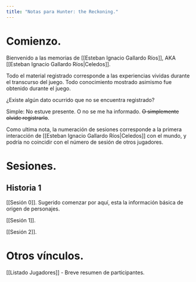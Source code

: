 ```yaml
---
title: "Notas para Hunter: the Reckoning."
---
```

# Comienzo.

Bienvenido a las memorias de [[Esteban Ignacio Gallardo Ríos]], AKA [[Esteban Ignacio Gallardo Ríos|Celedos]].

Todo el material registrado corresponde a las experiencias vividas durante el transcurso del juego. Todo conocimiento mostrado asimismo fue obtenido durante el juego.

¿Existe algún dato ocurrido que no se encuentra registrado?

Simple: No estuve presente. O no se me ha informado. ~~O simplemente olvide registrarlo~~.

Como ultima nota, la numeración de sesiones corresponde a la primera interacción de [[Esteban Ignacio Gallardo Ríos|Celedos]] con el mundo, y podría no coincidir con el número de sesión de otros jugadores.
# Sesiones.

## Historia 1

[[Sesión 0]]. Sugerido comenzar por aquí, esta la información básica de origen de personajes.

[[Sesión 1]]. 

[[Sesión 2]].

# Otros vínculos.

[[Listado Jugadores]] - Breve resumen de participantes.